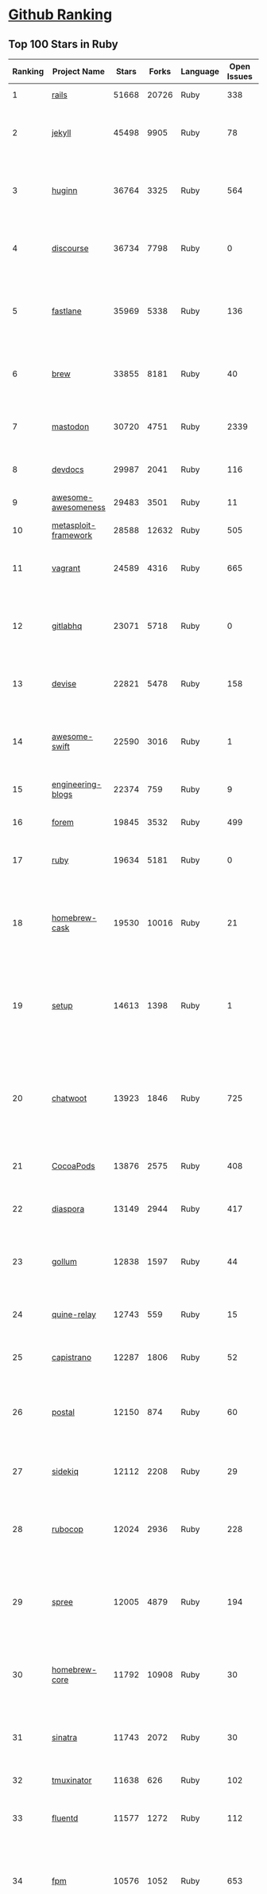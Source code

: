 [Github Ranking](../README.md)
==========

## Top 100 Stars in Ruby

| Ranking | Project Name | Stars | Forks | Language | Open Issues | Description | Last Commit |
| ------- | ------------ | ----- | ----- | -------- | ----------- | ----------- | ----------- |
| 1 | [rails](https://github.com/rails/rails) | 51668 | 20726 | Ruby | 338 | Ruby on Rails | 2022-10-31T22:08:55Z |
| 2 | [jekyll](https://github.com/jekyll/jekyll) | 45498 | 9905 | Ruby | 78 | :globe_with_meridians: Jekyll is a blog-aware static site generator in Ruby | 2022-10-30T11:30:20Z |
| 3 | [huginn](https://github.com/huginn/huginn) | 36764 | 3325 | Ruby | 564 | Create agents that monitor and act on your behalf.  Your agents are standing by! | 2022-10-30T06:21:17Z |
| 4 | [discourse](https://github.com/discourse/discourse) | 36734 | 7798 | Ruby | 0 | A platform for community discussion. Free, open, simple. | 2022-11-01T02:43:53Z |
| 5 | [fastlane](https://github.com/fastlane/fastlane) | 35969 | 5338 | Ruby | 136 | 🚀 The easiest way to automate building and releasing your iOS and Android apps | 2022-10-31T07:49:28Z |
| 6 | [brew](https://github.com/Homebrew/brew) | 33855 | 8181 | Ruby | 40 | 🍺 The missing package manager for macOS (or Linux) | 2022-10-31T17:30:26Z |
| 7 | [mastodon](https://github.com/mastodon/mastodon) | 30720 | 4751 | Ruby | 2339 | Your self-hosted, globally interconnected microblogging community | 2022-11-01T02:54:56Z |
| 8 | [devdocs](https://github.com/freeCodeCamp/devdocs) | 29987 | 2041 | Ruby | 116 | API Documentation Browser | 2022-10-31T01:48:12Z |
| 9 | [awesome-awesomeness](https://github.com/bayandin/awesome-awesomeness) | 29483 | 3501 | Ruby | 11 | A curated list of awesome awesomeness | 2022-08-17T00:15:46Z |
| 10 | [metasploit-framework](https://github.com/rapid7/metasploit-framework) | 28588 | 12632 | Ruby | 505 | Metasploit Framework | 2022-11-01T02:30:36Z |
| 11 | [vagrant](https://github.com/hashicorp/vagrant) | 24589 | 4316 | Ruby | 665 | Vagrant is a tool for building and distributing development environments. | 2022-10-27T21:24:30Z |
| 12 | [gitlabhq](https://github.com/gitlabhq/gitlabhq) | 23071 | 5718 | Ruby | 0 | GitLab CE Mirror \| Please open new issues in our issue tracker on GitLab.com | 2022-11-01T00:11:07Z |
| 13 | [devise](https://github.com/heartcombo/devise) | 22821 | 5478 | Ruby | 158 | Flexible authentication solution for Rails with Warden. | 2022-10-27T00:29:52Z |
| 14 | [awesome-swift](https://github.com/matteocrippa/awesome-swift) | 22590 | 3016 | Ruby | 1 | A collaborative list of awesome Swift libraries and resources. Feel free to contribute! | 2022-10-13T13:43:31Z |
| 15 | [engineering-blogs](https://github.com/kilimchoi/engineering-blogs) | 22374 | 759 | Ruby | 9 | A curated list of engineering blogs | 2022-10-28T14:42:10Z |
| 16 | [forem](https://github.com/forem/forem) | 19845 | 3532 | Ruby | 499 | For empowering community 🌱 | 2022-10-31T16:00:50Z |
| 17 | [ruby](https://github.com/ruby/ruby) | 19634 | 5181 | Ruby | 0 | The Ruby Programming Language [mirror] | 2022-11-01T02:40:47Z |
| 18 | [homebrew-cask](https://github.com/Homebrew/homebrew-cask) | 19530 | 10016 | Ruby | 21 | 🍻 A CLI workflow for the administration of macOS applications distributed as binaries | 2022-11-01T02:45:53Z |
| 19 | [setup](https://github.com/lewagon/setup) | 14613 | 1398 | Ruby | 1 | Setup instructions for Le Wagon's students on their first day of Web Development Bootcamp | 2022-10-18T15:39:52Z |
| 20 | [chatwoot](https://github.com/chatwoot/chatwoot) | 13923 | 1846 | Ruby | 725 | Open-source customer engagement suite, an alternative to Intercom, Zendesk, Salesforce Service Cloud etc. 🔥💬 | 2022-10-31T16:44:24Z |
| 21 | [CocoaPods](https://github.com/CocoaPods/CocoaPods) | 13876 | 2575 | Ruby | 408 | The Cocoa Dependency Manager. | 2022-10-27T21:05:34Z |
| 22 | [diaspora](https://github.com/diaspora/diaspora) | 13149 | 2944 | Ruby | 417 | A privacy-aware, distributed, open source social network. | 2022-10-31T23:54:15Z |
| 23 | [gollum](https://github.com/gollum/gollum) | 12838 | 1597 | Ruby | 44 | A simple, Git-powered wiki with a sweet API and local frontend. | 2022-09-28T09:05:58Z |
| 24 | [quine-relay](https://github.com/mame/quine-relay) | 12743 | 559 | Ruby | 15 | An uroboros program with 100+ programming languages | 2022-10-31T08:24:26Z |
| 25 | [capistrano](https://github.com/capistrano/capistrano) | 12287 | 1806 | Ruby | 52 | Remote multi-server automation tool | 2022-08-07T17:38:32Z |
| 26 | [postal](https://github.com/postalserver/postal) | 12150 | 874 | Ruby | 60 | ✉️ A fully featured open source mail delivery platform for incoming & outgoing e-mail | 2022-10-21T01:23:01Z |
| 27 | [sidekiq](https://github.com/mperham/sidekiq) | 12112 | 2208 | Ruby | 29 | Simple, efficient background processing for Ruby | 2022-10-31T17:28:00Z |
| 28 | [rubocop](https://github.com/rubocop/rubocop) | 12024 | 2936 | Ruby | 228 | A Ruby static code analyzer and formatter, based on the community Ruby style guide. | 2022-10-31T09:01:34Z |
| 29 | [spree](https://github.com/spree/spree) | 12005 | 4879 | Ruby | 194 | Open Source multi-language/multi-currency/multi-store eCommerce platform | 2022-10-31T10:03:30Z |
| 30 | [homebrew-core](https://github.com/Homebrew/homebrew-core) | 11792 | 10908 | Ruby | 30 | 🍻 Default formulae for the missing package manager for macOS (or Linux) | 2022-11-01T03:00:04Z |
| 31 | [sinatra](https://github.com/sinatra/sinatra) | 11743 | 2072 | Ruby | 30 | Classy web-development dressed in a DSL (official / canonical repo) | 2022-10-28T17:45:30Z |
| 32 | [tmuxinator](https://github.com/tmuxinator/tmuxinator) | 11638 | 626 | Ruby | 102 | Manage complex tmux sessions easily | 2022-09-20T16:57:20Z |
| 33 | [fluentd](https://github.com/fluent/fluentd) | 11577 | 1272 | Ruby | 112 | Fluentd: Unified Logging Layer (project under CNCF) | 2022-10-31T14:40:12Z |
| 34 | [fpm](https://github.com/jordansissel/fpm) | 10576 | 1052 | Ruby | 653 | Effing package management! Build packages for multiple platforms (deb, rpm, etc) with great ease and sanity. | 2022-10-31T22:17:48Z |
| 35 | [faker](https://github.com/faker-ruby/faker) | 10458 | 3012 | Ruby | 8 | A library for generating fake data such as names, addresses, and phone numbers. | 2022-11-01T02:40:34Z |
| 36 | [linguist](https://github.com/github/linguist) | 10399 | 3800 | Ruby | 88 | Language Savant. If your repository's language is being reported incorrectly, send us a pull request! | 2022-10-31T18:28:10Z |
| 37 | [Learning-SICP](https://github.com/DeathKing/Learning-SICP) | 9984 | 1479 | Ruby | 1 | MIT视频公开课《计算机程序的构造和解释》中文化项目及课程学习资料搜集。 | 2022-02-27T13:57:02Z |
| 38 | [liquid](https://github.com/Shopify/liquid) | 9874 | 1282 | Ruby | 230 | Liquid markup language. Safe, customer facing template language for flexible web apps.  | 2022-10-28T18:29:09Z |
| 39 | [capybara](https://github.com/teamcapybara/capybara) | 9704 | 1423 | Ruby | 4 | Acceptance test framework for web applications | 2022-10-28T18:29:47Z |
| 40 | [grape](https://github.com/ruby-grape/grape) | 9625 | 1220 | Ruby | 206 | An opinionated framework for creating REST-like APIs in Ruby. | 2022-10-31T07:08:25Z |
| 41 | [octopress](https://github.com/imathis/octopress) | 9356 | 2712 | Ruby | 176 | Octopress is an obsessively designed framework for Jekyll blogging. It’s easy to configure and easy to deploy. Sweet huh? | 2022-05-29T06:22:05Z |
| 42 | [resque](https://github.com/resque/resque) | 9205 | 1667 | Ruby | 55 | Resque is a Redis-backed Ruby library for creating background jobs, placing them on multiple queues, and processing them later. | 2022-10-24T11:10:18Z |
| 43 | [guides](https://github.com/thoughtbot/guides) | 9169 | 1378 | Ruby | 0 | A guide for programming in style. | 2022-10-20T16:19:46Z |
| 44 | [bourbon](https://github.com/thoughtbot/bourbon) | 9103 | 902 | Ruby | 5 | A Lightweight Sass Tool Set | 2022-08-05T22:56:43Z |
| 45 | [paperclip](https://github.com/thoughtbot/paperclip) | 9065 | 2414 | Ruby | 35 | Easy file attachment management for ActiveRecord | 2022-10-11T23:33:19Z |
| 46 | [carrierwave](https://github.com/carrierwaveuploader/carrierwave) | 8726 | 1631 | Ruby | 142 | Classier solution for file uploads for Rails, Sinatra and other Ruby web frameworks | 2022-10-08T09:37:20Z |
| 47 | [whenever](https://github.com/javan/whenever) | 8640 | 722 | Ruby | 63 | Cron jobs in Ruby | 2022-03-08T15:46:17Z |
| 48 | [remote-working](https://github.com/greatghoul/remote-working) | 8383 | 767 | Ruby | 0 | 收集整理远程工作相关的资料 | 2022-10-31T13:50:26Z |
| 49 | [kaminari](https://github.com/kaminari/kaminari) | 8303 | 1077 | Ruby | 41 | ⚡ A Scope & Engine based, clean, powerful, customizable and sophisticated paginator for Ruby webapps | 2022-09-04T14:57:01Z |
| 50 | [simple_form](https://github.com/heartcombo/simple_form) | 8034 | 1314 | Ruby | 20 | Forms made easy for Rails! It's tied to a simple DSL, with no opinion on markup. | 2022-10-14T12:14:02Z |
| 51 | [pundit](https://github.com/varvet/pundit) | 7786 | 598 | Ruby | 11 | Minimal authorization through OO design and pure Ruby classes | 2022-10-19T11:02:30Z |
| 52 | [rails_admin](https://github.com/railsadminteam/rails_admin) | 7689 | 2245 | Ruby | 172 | RailsAdmin is a Rails engine that provides an easy-to-use interface for managing your data | 2022-10-29T01:35:19Z |
| 53 | [factory_bot](https://github.com/thoughtbot/factory_bot) | 7643 | 2608 | Ruby | 28 | A library for setting up Ruby objects as test data. | 2022-10-25T22:09:48Z |
| 54 | [omniauth](https://github.com/omniauth/omniauth) | 7606 | 992 | Ruby | 85 | OmniAuth is a flexible authentication system utilizing Rack middleware. | 2022-10-13T14:14:08Z |
| 55 | [puma](https://github.com/puma/puma) | 7234 | 1355 | Ruby | 50 | A Ruby/Rack web server built for parallelism | 2022-10-31T14:48:19Z |
| 56 | [jazzy](https://github.com/realm/jazzy) | 7191 | 405 | Ruby | 102 | Soulful docs for Swift & Objective-C | 2022-10-19T10:17:10Z |
| 57 | [wpscan](https://github.com/wpscanteam/wpscan) | 7080 | 1155 | Ruby | 33 | WPScan WordPress security scanner. Written for security professionals and blog maintainers to test the security of their WordPress websites. | 2022-10-31T23:32:25Z |
| 58 | [how-to-contribute-to-open-source](https://github.com/freeCodeCamp/how-to-contribute-to-open-source) | 7064 | 1543 | Ruby | 29 | A guide to contributing to open source | 2022-10-28T22:05:03Z |
| 59 | [chef](https://github.com/chef/chef) | 7042 | 2568 | Ruby | 359 | Chef Infra, a powerful automation platform that transforms infrastructure into code automating how infrastructure is configured, deployed and managed across any environment, at any scale | 2022-10-31T21:16:14Z |
| 60 | [github-changelog-generator](https://github.com/github-changelog-generator/github-changelog-generator) | 6945 | 868 | Ruby | 141 | Automatically generate change log from your tags, issues, labels and pull requests on GitHub. | 2022-10-30T10:11:36Z |

